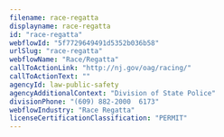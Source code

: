 ```yaml
---
filename: race-regatta
displayname: race-regatta
id: "race-regatta"
webflowId: "5f7729649491d5352b036b58"
urlSlug: "race-regatta"
webflowName: "Race/Regatta"
callToActionLink: "http://nj.gov/oag/racing/"
callToActionText: ""
agencyId: law-public-safety
agencyAdditionalContext: "Division of State Police"
divisionPhone: "(609) 882-2000  6173"
webflowIndustry: "Race Regatta"
licenseCertificationClassification: "PERMIT"
---
```

